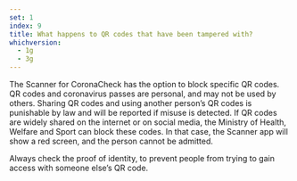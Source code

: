 ```yaml
---
set: 1
index: 9
title: What happens to QR codes that have been tampered with?
whichversion:
  - 1g
  - 3g
---
```

The Scanner for CoronaCheck has the option to block specific QR codes. QR codes and coronavirus passes are personal, and may not be used by others. Sharing QR codes and using another person’s QR codes is punishable by law and will be reported if misuse is detected. If QR codes are widely shared on the internet or on social media, the Ministry of Health, Welfare and Sport can block these codes. In that case, the Scanner app will show a red screen, and the person cannot be admitted.

Always check the proof of identity, to prevent people from trying to gain access with someone else’s QR code.
